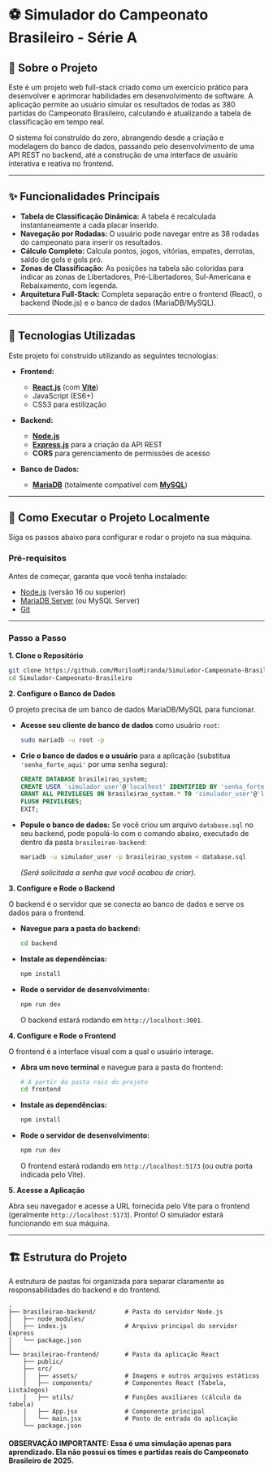 # ⚽ Simulador do Campeonato Brasileiro - Série A

## 📖 Sobre o Projeto

Este é um projeto web full-stack criado como um exercício prático para desenvolver e aprimorar habilidades em desenvolvimento de software. A aplicação permite ao usuário simular os resultados de todas as 380 partidas do Campeonato Brasileiro, calculando e atualizando a tabela de classificação em tempo real.

O sistema foi construído do zero, abrangendo desde a criação e modelagem do banco de dados, passando pelo desenvolvimento de uma API REST no backend, até a construção de uma interface de usuário interativa e reativa no frontend.

---

## ✨ Funcionalidades Principais

-   **Tabela de Classificação Dinâmica:** A tabela é recalculada instantaneamente a cada placar inserido.
-   **Navegação por Rodadas:** O usuário pode navegar entre as 38 rodadas do campeonato para inserir os resultados.
-   **Cálculo Completo:** Calcula pontos, jogos, vitórias, empates, derrotas, saldo de gols e gols pró.
-   **Zonas de Classificação:** As posições na tabela são coloridas para indicar as zonas de Libertadores, Pré-Libertadores, Sul-Americana e Rebaixamento, com legenda.
-   **Arquitetura Full-Stack:** Completa separação entre o frontend (React), o backend (Node.js) e o banco de dados (MariaDB/MySQL).

---

## 🚀 Tecnologias Utilizadas

Este projeto foi construído utilizando as seguintes tecnologias:

-   **Frontend:**
    -   [**React.js**](https://reactjs.org/) (com [**Vite**](https://vitejs.dev/))
    -   JavaScript (ES6+)
    -   CSS3 para estilização

-   **Backend:**
    -   [**Node.js**](https://nodejs.org/)
    -   [**Express.js**](https://expressjs.com/) para a criação da API REST
    -   **CORS** para gerenciamento de permissões de acesso

-   **Banco de Dados:**
    -   [**MariaDB**](https://mariadb.org/) (totalmente compatível com [**MySQL**](https://www.mysql.com/))

---

## 🔧 Como Executar o Projeto Localmente

Siga os passos abaixo para configurar e rodar o projeto na sua máquina.

### Pré-requisitos

Antes de começar, garanta que você tenha instalado:
* [Node.js](https://nodejs.org/en/download/) (versão 16 ou superior)
* [MariaDB Server](https://mariadb.org/download/) (ou MySQL Server)
* [Git](https://git-scm.com/downloads/)

---
### Passo a Passo

**1. Clone o Repositório**

```bash
git clone https://github.com/MurilooMiranda/Simulador-Campeonato-Brasileiro
cd Simulador-Campeonato-Brasileiro
````

**2. Configure o Banco de Dados**

O projeto precisa de um banco de dados MariaDB/MySQL para funcionar.

  * **Acesse seu cliente de banco de dados** como usuário `root`:

    ```bash
    sudo mariadb -u root -p
    ```

  * **Crie o banco de dados e o usuário** para a aplicação (substitua `'senha_forte_aqui'` por uma senha segura):

    ```sql
    CREATE DATABASE brasileirao_system;
    CREATE USER 'simulador_user'@'localhost' IDENTIFIED BY 'senha_forte_aqui';
    GRANT ALL PRIVILEGES ON brasileirao_system.* TO 'simulador_user'@'localhost';
    FLUSH PRIVILEGES;
    EXIT;
    ```

  * **Popule o banco de dados:** Se você criou um arquivo `database.sql` no seu backend, pode populá-lo com o comando abaixo, executado de dentro da pasta `brasileirao-backend`:

    ```bash
    mariadb -u simulador_user -p brasileirao_system < database.sql
    ```

    *(Será solicitada a senha que você acabou de criar)*.

**3. Configure e Rode o Backend**

O backend é o servidor que se conecta ao banco de dados e serve os dados para o frontend.

  * **Navegue para a pasta do backend:**

    ```bash
    cd backend
    ```

  * **Instale as dependências:**

    ```bash
    npm install
    ```

  * **Rode o servidor de desenvolvimento:**

    ```bash
    npm run dev
    ```

    O backend estará rodando em `http://localhost:3001`.

**4. Configure e Rode o Frontend**

O frontend é a interface visual com a qual o usuário interage.

  * **Abra um novo terminal** e navegue para a pasta do frontend:

    ```bash
    # A partir da pasta raiz do projeto
    cd frontend
    ```

  * **Instale as dependências:**

    ```bash
    npm install
    ```

  * **Rode o servidor de desenvolvimento:**

    ```bash
    npm run dev
    ```

    O frontend estará rodando em `http://localhost:5173` (ou outra porta indicada pelo Vite).

**5. Acesse a Aplicação**

Abra seu navegador e acesse a URL fornecida pelo Vite para o frontend (geralmente `http://localhost:5173`). Pronto\! O simulador estará funcionando em sua máquina.

-----

## 🏗️ Estrutura do Projeto

A estrutura de pastas foi organizada para separar claramente as responsabilidades do backend e do frontend.

```
.
├── brasileirao-backend/        # Pasta do servidor Node.js
│   ├── node_modules/
│   ├── index.js                # Arquivo principal do servidor Express
│   └── package.json
│
└── brasileirao-frontend/       # Pasta da aplicação React
    ├── public/
    ├── src/
    │   ├── assets/             # Imagens e outros arquivos estáticos
    │   ├── components/         # Componentes React (Tabela, ListaJogos)
    │   ├── utils/              # Funções auxiliares (cálculo da tabela)
    │   ├── App.jsx             # Componente principal
    │   └── main.jsx            # Ponto de entrada da aplicação
    └── package.json
```
#### **OBSERVAÇÃO IMPORTANTE:** Essa é uma simulação apenas para aprendizado. Ela não possui os times e partidas reais do Campeonato Brasileiro de 2025.
